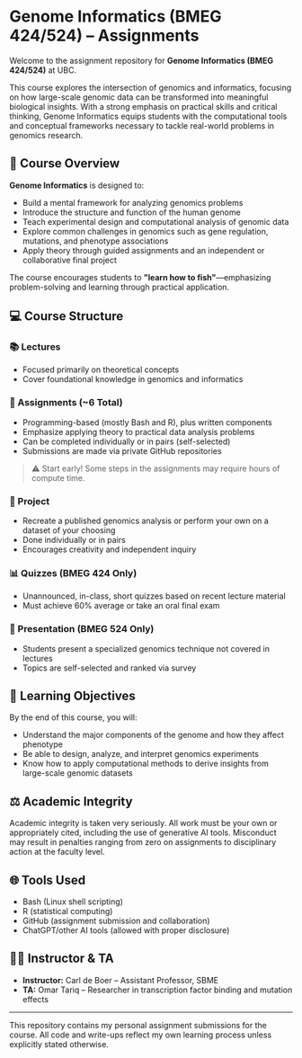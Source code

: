 # Genome Informatics (BMEG 424/524) – Assignments

Welcome to the assignment repository for **Genome Informatics (BMEG 424/524)** at UBC.

This course explores the intersection of genomics and informatics, focusing on how large-scale genomic data can be transformed into meaningful biological insights. With a strong emphasis on practical skills and critical thinking, Genome Informatics equips students with the computational tools and conceptual frameworks necessary to tackle real-world problems in genomics research.

## 🧬 Course Overview

**Genome Informatics** is designed to:
- Build a mental framework for analyzing genomics problems
- Introduce the structure and function of the human genome
- Teach experimental design and computational analysis of genomic data
- Explore common challenges in genomics such as gene regulation, mutations, and phenotype associations
- Apply theory through guided assignments and an independent or collaborative final project

The course encourages students to **"learn how to fish"**—emphasizing problem-solving and learning through practical application. 

## 💻 Course Structure

### 📚 Lectures
- Focused primarily on theoretical concepts
- Cover foundational knowledge in genomics and informatics

### 📝 Assignments (~6 Total)
- Programming-based (mostly Bash and R), plus written components
- Emphasize applying theory to practical data analysis problems
- Can be completed individually or in pairs (self-selected)
- Submissions are made via private GitHub repositories

> ⚠️ Start early! Some steps in the assignments may require hours of compute time.

### 🧪 Project
- Recreate a published genomics analysis or perform your own on a dataset of your choosing
- Done individually or in pairs
- Encourages creativity and independent inquiry

### 📊 Quizzes (BMEG 424 Only)
- Unannounced, in-class, short quizzes based on recent lecture material
- Must achieve 60% average or take an oral final exam

### 📢 Presentation (BMEG 524 Only)
- Students present a specialized genomics technique not covered in lectures
- Topics are self-selected and ranked via survey

## 📖 Learning Objectives

By the end of this course, you will:
- Understand the major components of the genome and how they affect phenotype
- Be able to design, analyze, and interpret genomics experiments
- Know how to apply computational methods to derive insights from large-scale genomic datasets

## ⚖️ Academic Integrity

Academic integrity is taken very seriously. All work must be your own or appropriately cited, including the use of generative AI tools. Misconduct may result in penalties ranging from zero on assignments to disciplinary action at the faculty level.

## 🌐 Tools Used
- Bash (Linux shell scripting)
- R (statistical computing)
- GitHub (assignment submission and collaboration)
- ChatGPT/other AI tools (allowed with proper disclosure)

## 🧑‍🏫 Instructor & TA

- **Instructor:** Carl de Boer – Assistant Professor, SBME  
- **TA:** Omar Tariq – Researcher in transcription factor binding and mutation effects

---

This repository contains my personal assignment submissions for the course. All code and write-ups reflect my own learning process unless explicitly stated otherwise.
